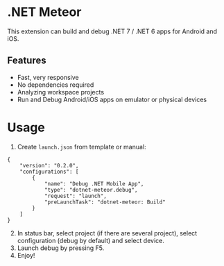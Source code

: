 # .NET Meteor

This extension can build and debug .NET 7 / .NET 6 apps for Android and iOS.

## Features

* Fast, very responsive
* No dependencies required
* Analyzing workspace projects
* Run and Debug Android/iOS apps on emulator or physical devices

# Usage

1. Create `launch.json` from template or manual:
```
{
    "version": "0.2.0",
    "configurations": [
        {
            "name": "Debug .NET Mobile App",
            "type": "dotnet-meteor.debug",
            "request": "launch",
            "preLaunchTask": "dotnet-meteor: Build"
        }
    ]
}
```
2. In status bar, select project (if there are several project), select configuration (debug by default) and select device. 
3. Launch debug by pressing F5. 
4. Enjoy!